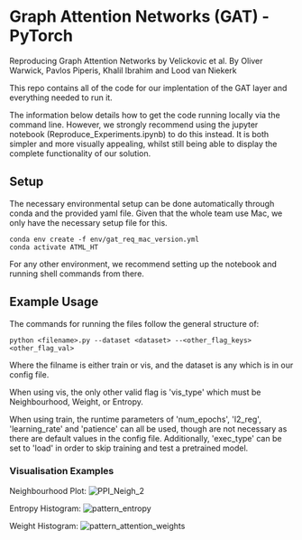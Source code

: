 # Graph Attention Networks (GAT) - PyTorch
Reproducing Graph Attention Networks by Velickovic et al.
By Oliver Warwick, Pavlos Piperis, Khalil Ibrahim and Lood van Niekerk

This repo contains all of the code for our implentation of the GAT layer and everything needed to run it.

The information below details how to get the code running locally via the command line. However, we strongly recommend using the jupyter notebook (Reproduce_Experiments.ipynb) to do this instead. It is both simpler and more visually appealing, whilst still being able to display the complete functionality of our solution.

## Setup
The necessary environmental setup can be done automatically through conda and the provided yaml file. Given that the whole team use Mac, we only have the necessary setup file for this. 

```
conda env create -f env/gat_req_mac_version.yml
conda activate ATML_HT
```

For any other environment, we recommend setting up the notebook and running shell commands from there.

## Example Usage

The commands for running the files follow the general structure of:

`python <filename>.py --dataset <dataset> --<other_flag_keys> <other_flag_val>`

Where the filname is either train or vis, and the dataset is any which is in our config file. 

When using vis, the only other valid flag is 'vis_type' which must be Neighbourhood, Weight, or Entropy.

When using train, the runtime parameters of 'num_epochs', 'l2_reg', 'learning_rate' and 'patience' can all be used, though are not necessary as there are default values in the config file. Additionally, 'exec_type' can be set to 'load' in order to skip training and test a pretrained model.

### Visualisation Examples
Neighbourhood Plot:
![PPI_Neigh_2](https://user-images.githubusercontent.com/25391634/114173657-66138500-992f-11eb-8d34-7d8d26cd565b.png)

Entropy Histogram:
![pattern_entropy](https://user-images.githubusercontent.com/25391634/114173249-c5bd6080-992e-11eb-8122-e16dc4c45cb1.png)

Weight Histogram:
![pattern_attention_weights](https://user-images.githubusercontent.com/25391634/114173239-c229d980-992e-11eb-8fc2-7da19e4b8dfa.png)

